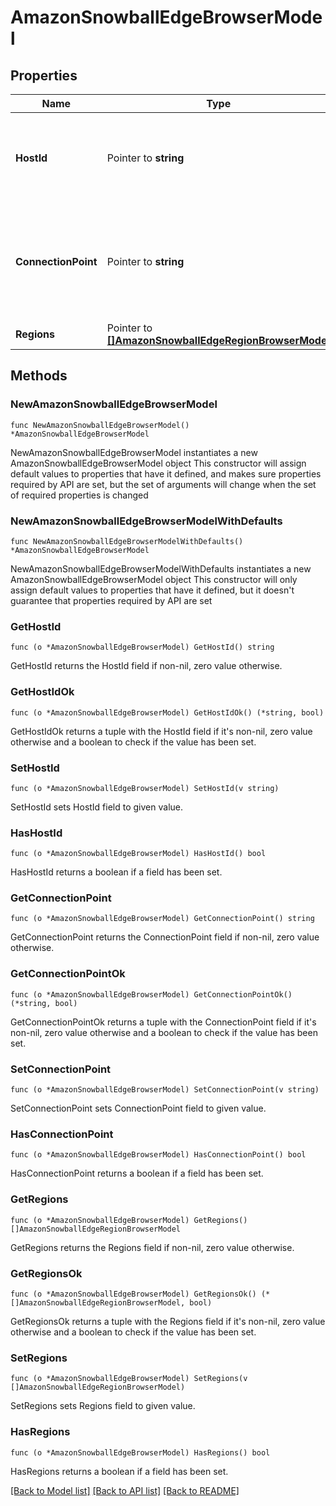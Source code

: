 # AmazonSnowballEdgeBrowserModel

## Properties

Name | Type | Description | Notes
------------ | ------------- | ------------- | -------------
**HostId** | Pointer to **string** | ID of a server used to connect to the AWS Snowball Edge device. | [optional] 
**ConnectionPoint** | Pointer to **string** | Service point address and port number of the AWS Snowball Edge device. | [optional] 
**Regions** | Pointer to [**[]AmazonSnowballEdgeRegionBrowserModel**](AmazonSnowballEdgeRegionBrowserModel.md) | Array of regions. | [optional] 

## Methods

### NewAmazonSnowballEdgeBrowserModel

`func NewAmazonSnowballEdgeBrowserModel() *AmazonSnowballEdgeBrowserModel`

NewAmazonSnowballEdgeBrowserModel instantiates a new AmazonSnowballEdgeBrowserModel object
This constructor will assign default values to properties that have it defined,
and makes sure properties required by API are set, but the set of arguments
will change when the set of required properties is changed

### NewAmazonSnowballEdgeBrowserModelWithDefaults

`func NewAmazonSnowballEdgeBrowserModelWithDefaults() *AmazonSnowballEdgeBrowserModel`

NewAmazonSnowballEdgeBrowserModelWithDefaults instantiates a new AmazonSnowballEdgeBrowserModel object
This constructor will only assign default values to properties that have it defined,
but it doesn't guarantee that properties required by API are set

### GetHostId

`func (o *AmazonSnowballEdgeBrowserModel) GetHostId() string`

GetHostId returns the HostId field if non-nil, zero value otherwise.

### GetHostIdOk

`func (o *AmazonSnowballEdgeBrowserModel) GetHostIdOk() (*string, bool)`

GetHostIdOk returns a tuple with the HostId field if it's non-nil, zero value otherwise
and a boolean to check if the value has been set.

### SetHostId

`func (o *AmazonSnowballEdgeBrowserModel) SetHostId(v string)`

SetHostId sets HostId field to given value.

### HasHostId

`func (o *AmazonSnowballEdgeBrowserModel) HasHostId() bool`

HasHostId returns a boolean if a field has been set.

### GetConnectionPoint

`func (o *AmazonSnowballEdgeBrowserModel) GetConnectionPoint() string`

GetConnectionPoint returns the ConnectionPoint field if non-nil, zero value otherwise.

### GetConnectionPointOk

`func (o *AmazonSnowballEdgeBrowserModel) GetConnectionPointOk() (*string, bool)`

GetConnectionPointOk returns a tuple with the ConnectionPoint field if it's non-nil, zero value otherwise
and a boolean to check if the value has been set.

### SetConnectionPoint

`func (o *AmazonSnowballEdgeBrowserModel) SetConnectionPoint(v string)`

SetConnectionPoint sets ConnectionPoint field to given value.

### HasConnectionPoint

`func (o *AmazonSnowballEdgeBrowserModel) HasConnectionPoint() bool`

HasConnectionPoint returns a boolean if a field has been set.

### GetRegions

`func (o *AmazonSnowballEdgeBrowserModel) GetRegions() []AmazonSnowballEdgeRegionBrowserModel`

GetRegions returns the Regions field if non-nil, zero value otherwise.

### GetRegionsOk

`func (o *AmazonSnowballEdgeBrowserModel) GetRegionsOk() (*[]AmazonSnowballEdgeRegionBrowserModel, bool)`

GetRegionsOk returns a tuple with the Regions field if it's non-nil, zero value otherwise
and a boolean to check if the value has been set.

### SetRegions

`func (o *AmazonSnowballEdgeBrowserModel) SetRegions(v []AmazonSnowballEdgeRegionBrowserModel)`

SetRegions sets Regions field to given value.

### HasRegions

`func (o *AmazonSnowballEdgeBrowserModel) HasRegions() bool`

HasRegions returns a boolean if a field has been set.


[[Back to Model list]](../README.md#documentation-for-models) [[Back to API list]](../README.md#documentation-for-api-endpoints) [[Back to README]](../README.md)


